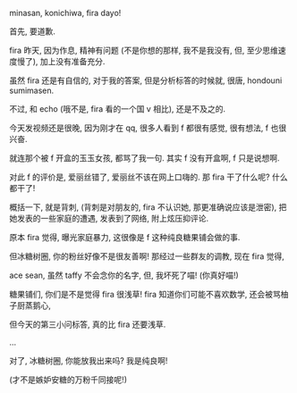 minasan, konichiwa, fira dayo!

首先, 要道歉.

fira 昨天, 因为作息, 精神有问题 (不是你想的那样, 我不是我没有, 但, 至少思维速度慢了), 加上没有准备充分.

虽然 fira 还是有自信的, 对于我的答案, 但是分析标答的时候就, 很唐, hondouni sumimasen.

不过, 和 echo (哦不是, fira 看的一个国 v 相比), 还是不及之的.

今天发视频还是很晚, 因为刚才在 qq, 很多人看到 f 都很有感觉, 很有想法, f 也很兴奋.

就连那个被 f 开盒的玉玉女孩, 都骂了我一句. 其实 f 没有开盒啊, f 只是说想啊.

对此 f 的评价是, 爱丽丝错了, 爱丽丝不该在网上口嗨的. 那 fira 干了什么呢? 什么都干了!

概括一下, 就是背刺, (背刺是对朋友的, fira 不认识她, 那更准确说应该是泄密), 把她发表的一些家庭的遭遇, 发表到了网络, 附上炫压抑评论.

原本 fira 觉得, 曝光家庭暴力, 这很像是 f 这种纯良糖果铺会做的事.

但冰糖树圈, 你的粉丝好像不是很友善啊! 那经过一些群友的调教, 现在 fira 觉得,

ace sean, 虽然 taffy 不会念你的名字, 但, 我坏死了喵! (你真好喵!)

糖果铺们, 你们是不是觉得 fira 很浅草! fira 知道你们可能不喜欢数学, 还会被骂柚子厨蒸鹅心,

但今天的第三小问标答, 真的比 fira 还要浅草.

...

对了, 冰糖树圈, 你能放我出来吗? 我是纯良啊!

(才不是嫉妒安糖的万粉千同接呢!)
